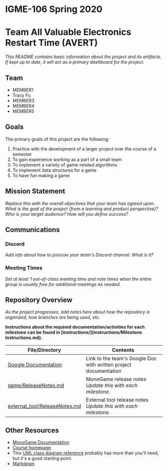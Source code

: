 # IGME-106 Spring 2020 
# Team All Valuable Electronics Restart Time (AVERT)

_This README contains basic information about the project and its artifacts. If kept up to date, it will act as a primary dashboard for the project._

## Team

- MEMBER1
- Tracy Fu
- MEMBER3
- MEMBER4
- MEMBER5

## Goals
The primary goals of this project are the following:
1. Practice with the development of a larger project over the course of a semester
2. To gain experience working as a part of a small team
3. To implement a variety of game-related algorithms 
4. To implement data structures for a game 
5. To have fun making a game

## Mission Statement
_Replace this with the overall objectives that your team has agreed upon._
_What is the goal of the project (from a learning and product perspective)? Who is your target audience? How will you define success?_

## Communications

### Discord
_Add info about how to join/use your team's Discord channel. What is it?_

### Meeting Times
_Set at least 1 out-of-class meeting time and note times when the entire group is usually free for additional meetings as needed._

## Repository Overview
_As the project progresses, add notes here about how the repository is organized, how branches are being used, etc._

**Instructions about the required documentation/activities for each milestone can be found in [instructions/](instructions/Milestone Instructions.md).**

| File/Directory | Contents |
| -------------- | ----------- |
| [Google Documentation](TBD) | Link to the team's Google Doc with written project documentation | 
| [game/ReleaseNotes.md](src/ReleaseNotes.md) | MonoGame release notes _Update this with each milestone._| 
| [external_tool/ReleaseNotes.md](src/ReleaseNotes.md) | External tool release notes _Update this with each milestone._| 

## Other Resources
- [MonoGame Documentation](http://www.monogame.net/documentation/?page=main)
- [Course homepage](https://esmesh.github.io/RIT-IGME-106/)
- This [UML class diagram reference](https://www.uml-diagrams.org/class-reference.html) probably has more than you'll need, but it's a good starting point.
- [Markdown](https://docs.gitlab.com/ee/user/markdown.html)

